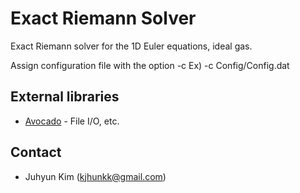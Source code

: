 # Exact Riemann Solver
Exact Riemann solver for the 1D Euler equations, ideal gas.

Assign configuration file with the option -c
   Ex) -c Config/Config.dat
   
## External libraries
  * [Avocado](https://github.com/HojunYouKr/Deneb) - File I/O, etc.

## Contact
  * Juhyun Kim (kjhunkk@gmail.com)
